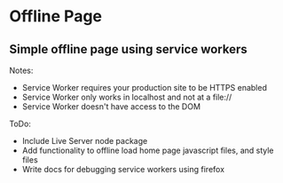 # Offline Page
## Simple offline page using service workers

Notes: 
* Service Worker requires your production site to be HTTPS enabled
* Service Worker only works in localhost and not at a file://
* Service Worker doesn't have access to the DOM

ToDo:
* Include Live Server node package
* Add functionality to offline load home page javascript files, and style files
* Write docs for debugging service workers using firefox 